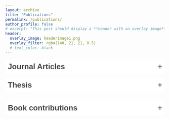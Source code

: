 ```yaml
---
layout: archive
title: "Publications"
permalink: /publications/
author_profile: false
# excerpt: "This post should display a **header with an overlay image**, if the theme supports it."
header:
  overlay_image: headerimage1.png
  overlay_filter: rgba(140, 21, 21, 0.5)
  # text_color: black
---
```


<style>
.accordion {
  background-color: #fff;
  color: #444; */
  cursor: pointer;
  padding: 8px 8px;
  width: 100%;
  border: none;
  text-align: left;
  outline: none;
  font-size: 24px;
  font-weight: bold;
  transition: 0.4s;
}

.active, .accordion:hover {
  background-color: rgba(140, 21, 21, 0.1);
  color: #8c1515;
}

.accordion:after {
  content: '\002B';
  color: #777;
  font-weight: bold;
  float: right;
  margin-left: 5px;
}

.active:after {
  content: "\2212";
}

.panel {
  padding: 0 18px;
  background-color: white;
  max-height: 0;
  overflow: hidden;
  transition: max-height 0.2s ease-out;
}
</style>


<body>
<button class="accordion">Journal Articles</button>
<div class="panel">

<h3 style="color:var(--yearcolor)"> 2024 </h3>

<p class="publink">
<a href="https://journals.aps.org/prresearch/abstract/10.1103/PhysRevResearch.6.033128"> 
<i> "Classical chaos in quantum computers"</i> 
</a>
<br>
Simon-Dominik Börner, <strong>Christoph Berke</strong>, David P. DiVincenzo, Simon Trebst, and Alexander Altland
<br>
<span style="color:darkgray"> Physical Review Research <strong>6</strong>, 033128 (2024) </span>
<small>
[data: <a href="https://doi.org/10.5281/zenodo.12573600">10.5281/zenodo.12573600</a>]
</small>
</p>
<hr>


<h3 style="color:var(--yearcolor)"> 2023 </h3>

<!-- Chaotic gates -->
<p class="publink">
<a href="https://arxiv.org/abs/2311.14592"> 
<i> "Chaotic fluctuations in a universal set of transmon qubit gates"</i> 
</a>
<br>
Daniel Basilewitsch, Simon-Dominik Börner, <strong>Christoph Berke</strong>, Alexander Altland, Simon Trebst, and Christiane Koch
<br>
<span style="color:darkgray"> arXiv:2311.14592 (2023) </span>
</p>
<hr>


<h3 style="color:var(--yearcolor)"> 2022 </h3>

<!-- Original transmon paper -->
<p class="publink">
<a href="https://www.nature.com/articles/s41467-022-29940-y"> 
<i> "Transmon platform for quantum computing challenged by chaotic fluctuations"</i> 
</a>
<br>
<strong>Christoph Berke</strong>, Evangelis Varvelis, Simon Trebst, Alexander Altland, and David DiVincenzo.
<br>
<span style="color:darkgray"> Nature Communications <strong>13</strong>, 2495 (2022) </span>
<small>
[data: <a href="https://zenodo.org/records/10122597">10.5281/zenodo.10122597</a>]
<br>
Editors' Highlights (May 2022)
</small>
</p>
<hr>


<h3 style="color:var(--yearcolor)"> 2021 </h3>

<!-- Generic fields -->
<p class="publink">
<a href="https://journals.aps.org/prb/abstract/10.1103/PhysRevB.103.064417"> 
<i> "Generic field-driven phenomena in Kitaev spin liquids: Canted magnetism and proximate spin liquid physics"</i> 
</a>
<br>
Ciarán Hickey, Matthias Gohlke, <strong>Christoph Berke</strong>, and Simon Trebst
<br>
<span style="color:darkgray"> Physical Review B <strong>103</strong>, 064417 (2021) </span>
</p>
<hr>

<h3 style="color:var(--yearcolor)"> 2020 </h3>

<!-- Spin-1 Kitaev / Field-driven gapless QSL -->
<p class="publink">
<a href="https://journals.aps.org/prresearch/abstract/10.1103/PhysRevResearch.2.023361"> 
<i> "Field-Driven Gapless Spin Liquid in the Spin-1 Kitaev Honeycomb Model"</i> 
</a>
<br>
Ciarán Hickey, <strong>Christoph Berke</strong>, Panagiotis Peter Stavropoulos, Hae-Young Kee, and Simon Trebst
<br>
<span style="color:darkgray"> Physical Review Research <strong>2</strong>, 023361 (2020) </span>
</p>
<hr>


<!-- Field stability -->
<p class="publink">
<a href="https://journals.aps.org/prb/abstract/10.1103/PhysRevB.101.214442"> 
<i> "Field stability of Majorana spin liquids in antiferromagnetic Kitaev models"</i> 
</a>
<br>
<strong>Christoph Berke</strong>, Simon Trebst, and Ciarán Hickey
<br>
<span style="color:darkgray"> Physical Review B <strong>101</strong>, 214442 (2020) </span>
</p>
<hr>

<h3 style="color:var(--yearcolor)"> 2018 </h3>

<!-- Weyl semimetal paper -->
<p class="publink">
<a href="https://iopscience.iop.org/article/10.1088/1367-2630/aab881"> 
<i> "Stability of the Weyl-semimetal phase on the pyrochlore lattice"</i> 
</a>
<br>
<strong>Christoph Berke</strong>, Paolo Michetti, and Carsten Timm
<br>
<span style="color:darkgray"> New Journal of Physics <strong>20</strong> 043057 (2018) </span>
</p>
<hr>


<h3 style="color:var(--yearcolor)"> 2014 </h3>
<!-- Zernike I -->
<p class="publink">
<a href="../files/zernike_abstract.pdf"> 
<i> "Zernike-Polynome: Grundlagen und Anwendungen in der Topografie der Hornhaut, Teil 1"</i> 
</a>
<br>
Andreas Berke and <strong>Christoph Berke</strong>
<br>
<span style="color:darkgray"> die Kontaktlinse <strong>6/2014</strong> 4-9 (2014) </span>
<small>[not available online, <a href="../files/zernike_abstract.pdf">download abstract</a>]</small>
</p>
<hr>


<!-- Zernike II -->
<p class="publink">
<a href="../files/zernike_abstract.pdf"> 
<i> "Zernike-Polynome: Grundlagen und Anwendungen in der Topografie der Hornhaut, Teil 2"</i> 
</a>
<br>
Andreas Berke and <strong>Christoph Berke</strong>
<br>
<span style="color:darkgray"> die Kontaktlinse <strong>9/2014</strong> 4-10 (2014) </span>
<small>[not available online, <a href="../files/zernike_abstract.pdf">download abstract</a>]</small>
</p>
<hr>
</div>

<button class="accordion">Thesis</button>
<div class="panel">

<p class="publink">
<a href="../files/berke_PhDthesis.pdf"> 
<i> "Transmon-based quantum computers from a many-body perspective"</i> 
</a>
<br>
Christoph Berke, 
<span style="color:darkgray"> Ph.D. thesis, University of Cologne (2023) </span>
<br>
<small>
<a href = "../files/berke_PhDthesis.pdf">get thesis</a> | <a href = "../files/berke_PhDslides.pdf">get slides</a>
</small>
</p>
<hr>

<p class="publink">
<a href="../files/berke_masterthesis.pdf"> 
<i> "Weyl-Semimetall auf dem Pyrochlorgitter"</i> 
</a>
<br>
Christoph Berke, 
<span style="color:darkgray"> Master thesis, TUD Dresden Technical University (2016) </span>
<br>
<small>
<a href="../files/berke_masterthesis.pdf"> get thesis</a> | <a href = "../files/berke_Masterslides.pdf">get slides</a>
</small>
</p>
<hr>
</div>

<button class="accordion">Book contributions</button>
<div class="panel">
 <p class="publink">
<a href="https://www.doz-verlag.de/node/78"> 
<i> "Zernike-Polynome und Topographie der Hornhaut"  </i> 
</a>
<br> Andreas Berke and Christoph Berke, <br>
in Gustav Pöltner, 
<a href="https://www.doz-verlag.de/node/78"> 
<i> Kontaktlinsenanpassung bei irregulären Hornhautformen </i> 
</a>
<br>
DOZ-Verlag (2013)
<br>
</p>
<hr>
</div>

</body>

<script>
var acc = document.getElementsByClassName("accordion");
var i;

for (i = 0; i < acc.length; i++) {
  acc[i].addEventListener("click", function() {
    this.classList.toggle("active");
    var panel = this.nextElementSibling;
    if (panel.style.maxHeight) {
      panel.style.maxHeight = null;
    } else {
      panel.style.maxHeight = panel.scrollHeight + "px";
    } 
  });
}
</script>